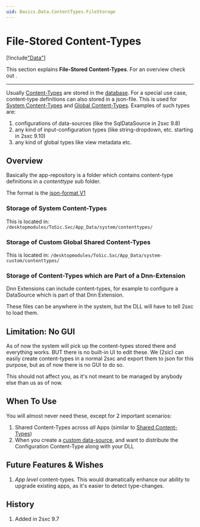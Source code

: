 ```yaml
---
uid: Basics.Data.ContentTypes.FileStorage
---
```


# File-Stored Content-Types

[!include["Data"](../../_shared-content-types-global.md)]

This section explains **File-Stored Content-Types**. For an overview check out [](xref:Basics.Data.Index).

---

Usually [Content-Types](xref:Basics.Data.ContentTypes.Index) are stored in the [database](xref:Basics.Data.ContentTypes.SqlStorage).
For a special use case, content-type definitions can also stored in a json-file.
This is used for [System Content-Types](xref:Basics.Data.ContentTypes.System) and [Global Content-Types](xref:Basics.Data.ContentTypes.Global).
Examples of such types are:

1. configurations of data-sources (like the SqlDataSource in 2sxc 9.8)
2. any kind of input-configuration types (like string-dropdown, etc. starting in 2sxc 9.10)
3. any kind of global types like view metadata etc.

## Overview

Basically the app-repository is a folder which contains content-type definitions in a _contenttype_ sub folder.

The format is the [json-format V1](xref:Basics.DataFormats.JsonV1.ContentType)

### Storage of System Content-Types

This is located in: `/desktopmodules/ToSic.Sxc/App_Data/system/contenttypes/`

### Storage of Custom Global Shared Content-Types

This is located in: `/desktopmodules/ToSic.Sxc/App_Data/system-custom/contenttypes/`


### Storage of Content-Types which are Part of a Dnn-Extension

Dnn Extensions can include content-types, for example to configure a DataSource which is part of that Dnn Extension.

These files can be anywhere in the system, but the DLL will have to tell 2sxc to load them.


## Limitation: No GUI

As of now the system will pick up the content-types stored there and everything works. BUT there is no built-in UI to edit these. We (2sic) can easily create content-types in a normal 2sxc and export them to json for this purpose, but as of now there is no GUI to do so.

This should not affect you, as it's not meant to be managed by anybody else than us as of now.

## When To Use

You will almost never need these, except for 2 important scenarios:

1. Shared Content-Types across _all_ Apps (similar to [Shared Content-Types](xref:Basics.Data.ContentTypes.Shared))
1. When you create a [custom data-source](xref:NetCode.DataSources.Custom.Index), and want to distribute the Configuration Content-Type along with your DLL

## Future Features & Wishes

1. _App level_ content-types. This would dramatically enhance our ability to upgrade existing apps, as it's easier to detect type-changes.

## History

1. Added in 2sxc 9.7

